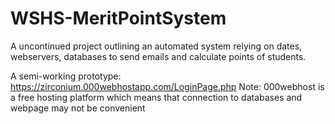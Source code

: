 # WSHS-MeritPointSystem
A uncontinued project outlining an automated system relying on dates, webservers, databases to send emails and calculate points of students.

A semi-working prototype: https://zirconium.000webhostapp.com/LoginPage.php
Note: 000webhost is a free hosting platform which means that connection to databases and webpage may not be convenient
